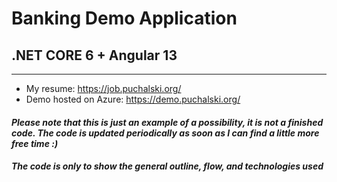 # Banking Demo Application
## .NET CORE 6 + Angular 13
---

- My resume: https://job.puchalski.org/
- Demo hosted on Azure: https://demo.puchalski.org/

#### _Please note that this is just an example of a possibility, it is not a finished code. The code is updated periodically as soon as I can find a little more free time :)_
#### _The code is only to show the general outline, flow, and technologies used_